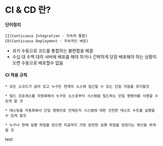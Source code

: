 # CI & CD 란?

#### 단어정리 
    CI(Conticuous Integration - 지속적 통합)
    CD(Conticuous Deployment - 지속적인 배포)
    
* 과거 수동으로 코드를 통합하는 불편함을 해결  
* 수십 대 수백 대의 서버에 배포를 해야 하거나 긴박하게 당장 배포해야 하는 상황이 오면 수동으로 배포할수 없음

#### CI 적용 규칙  
    * 모든 소코드가 살아 있고 누구든 현재의 소스에 접근할 수 있는 단일 지점을 유지할것 

    * 빌드 프로세스를 자동화해서 누구든 소스로부터 시스템을 빌드하는 단일 명령어를 사용할 수 있게 할 것

    * 테스팅을 자동화해서 단일 명령어로 언제든지 시스템에 대한 건전한 테스트 수트를 실행할 수 있게 할것

    * 누구나 현재 실행 파일을 얻으면 지금까지 가장 완전한 실행 파일을 얻었다는 확신을 하게 할 것

test





